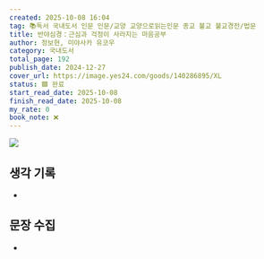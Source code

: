 ```yaml
---
created: 2025-10-08 16:04
tag: 📚독서 국내도서 인문 인문/교양 교양으로읽는인문 종교 불교 불교경전/법문
title: 반야심경：근심과 걱정이 사라지는 마음공부
author: 정보현, 미야사카 유코우
category: 국내도서
total_page: 192
publish_date: 2024-12-27
cover_url: https://image.yes24.com/goods/140286895/XL
status: 🟩 완료
start_read_date: 2025-10-08
finish_read_date: 2025-10-08
my_rate: 0
book_note: ❌
---
```

![](https://image.yes24.com/goods/140286895/XL)
## 생각 기록
- 

## 문장 수집
- 

